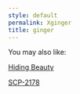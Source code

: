 ```yaml
---
style: default
permalink: Xginger
title: ginger
---
```

You may also like:

[Hiding Beauty](http://scp-wiki.net/hiding-beauty)

[SCP-2178](http://scp-wiki.net/scp-2178)
